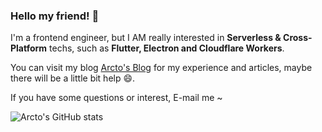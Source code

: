 ### Hello my friend! 👋

I'm a frontend engineer, but I AM really interested in __Serverless & Cross-Platform__ techs, such as __Flutter, Electron and Cloudflare Workers__.

You can visit my blog [Arcto's Blog](https://sparkle.im) for my experience and articles, maybe there will be a little bit help 😄.

If you have some questions or interest, E-mail me ~

![Arcto's GitHub stats](https://github-readme-stats.vercel.app/api?username=iamspark1e&count_private=true&show_icons=true&theme=tokyonight)
